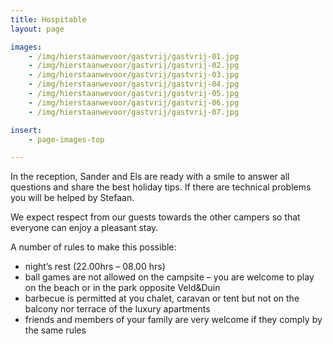 ```yaml
---
title: Hospitable
layout: page

images:
    - /img/hierstaanwevoor/gastvrij/gastvrij-01.jpg
    - /img/hierstaanwevoor/gastvrij/gastvrij-02.jpg
    - /img/hierstaanwevoor/gastvrij/gastvrij-03.jpg
    - /img/hierstaanwevoor/gastvrij/gastvrij-04.jpg
    - /img/hierstaanwevoor/gastvrij/gastvrij-05.jpg
    - /img/hierstaanwevoor/gastvrij/gastvrij-06.jpg
    - /img/hierstaanwevoor/gastvrij/gastvrij-07.jpg

insert:
    - page-images-top

---
```


In the reception, Sander and Els are ready with a smile to answer all questions and share the best holiday tips.
If there are technical problems you will be helped by Stefaan.

We expect respect from our guests towards the other campers so that everyone can enjoy a pleasant stay.

A number of rules to make this possible:

- night’s rest (22.00hrs – 08.00 hrs)
- ball games are not allowed on the campsite – you are welcome to play on the beach or in the park opposite Veld&Duin
- barbecue is permitted at you chalet, caravan or tent but not on the balcony nor terrace of the luxury apartments 
- friends and members of your family are very welcome if they comply by the same rules

